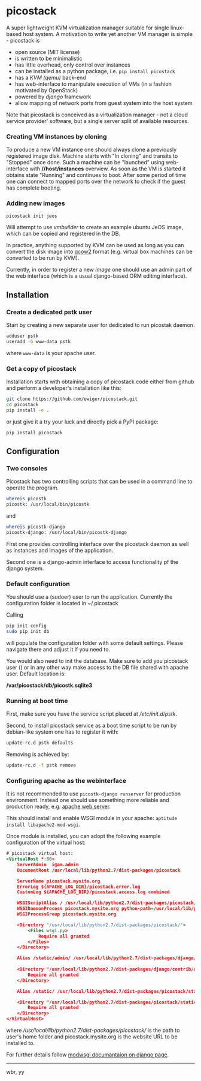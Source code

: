 # picostack

A super lightweight KVM virtualization manager suitable for single linux-based host system. A motivation to write yet another VM manager is simple - picostack is

* open source (MIT license)
* is written to be minimalistic
* has little overhead, only control over instances
* can be installed as a python package, i.e. `pip install picostack`
* has a *KVM (qemu)* back-end
* has web-interface to manipulate execution of VMs (in a fashion motivated 
  by OpenStack)
* powered by *django* framework 
* allow mapping of network ports from guest system into the host system

Note that picostack is conceived as a virtualization manager - not a cloud 
service provider' software, but a single server split of available resources.

### Creating VM instances by cloning

To produce a new VM instance one should always clone a previously registered 
image disk. Machine starts with "In cloning" and transits to "Stopped" once 
done. Such a machine can be "launched" using web-interface with **//host/instances** overview. As soon as the VM is started it obtains state "Running"
and continues to boot. After some period of time one can connect to mapped 
ports over the network to check if the guest has complete booting.

### Adding new images

```bash
picostack init jeos 
```

Will attempt to use *vmbuilder* to create an example ubuntu JeOS image, which can be copied and registered in the DB. 

In practice, anything supported by KVM can be used as long as you can convert the disk image into [qcow2](http://www.linux-kvm.org/page/Qcow2) format (e.g. virtual box machines can be converted to be run by KVM).

Currently, in order to register a new *image* one should use an admin part of the web interface (which is a usual django-based ORM editing interface).

## Installation

### Create a dedicated pstk user

Start by creating a new separate user for dedicated to run picostak daemon.

```bash
adduser pstk
useradd -G www-data pstk
```

where `www-data` is your apache user.

### Get a copy of picostack

Installation starts with obtaining a copy of picostack code either from github
and perform a developer's installation like this:

```bash
git clone https://github.com/ewiger/picostack.git
cd picostack
pip install -e .
```

or just give it a try your luck and directly pick a PyPI package:

```bash
pip install picostack
```

## Configuration

### Two consoles

Picostack has two controlling scripts that can be used in a command line to 
operate the program.

```bash
whereis picostk  
picostk: /usr/local/bin/picostk
```

and

```bash
whereis picostk-django
picostk-django: /usr/local/bin/picostk-django
```

First one provides controlling interface over the picostack daemon as well as
instances and images of the application.

Second one is a django-admin interface to access functionality pf the django 
system.

### Default configuration

You should use a (sudoer) user to run the application.
Currently the configuration folder is located in ~/.picostack

Calling

```bash
pip init config
sudo pip init db
```

will populate the configuration folder with some default settings.
Please navigate there and adjust it if you need to.

You would also need to init the database. Make sure to add you picostack user () or in any other way make access to the DB file shared with apache user.
Default location is:

**/var/picostack/db/picostk.sqlite3**

### Running at boot time

First, make sure you have the service script placed at */etc/init.d/pstk*.

Second, to install picostack service as a boot time script to be run by debian-like system one has to register it with:

```bash
update-rc.d pstk defaults
```

Removing is achieved by:

```bash
update-rc.d -f pstk remove
```

### Configuring apache as the webinterface

It is not recommended to use `picostk-django runserver` for production 
environment. Instead one should use something more reliable and production 
ready, e.g. [apache web server](http://httpd.apache.org/). 

This should install and enable WSGI module in your apache: `aptitude install libapache2-mod-wsgi`.

Once module is installed, you can adopt the following example configuration of 
the virtual host:

```xml
# picostack virtual host: 
<VirtualHost *:80>
	ServerAdmin  i@am.admin
	DocumentRoot /usr/local/lib/python2.7/dist-packages/picostack

	ServerName picostack.mysite.org
	ErrorLog ${APACHE_LOG_DIR}/picostack.error.log
	CustomLog ${APACHE_LOG_DIR}/picostack.access.log combined

	WSGIScriptAlias / /usr/local/lib/python2.7/dist-packages/picostack/wsgi.py
	WSGIDaemonProcess picostack.mysite.org python-path=/usr/local/lib/python2.7/dist-packages/picostack:/usr/lib/python2.7/dist-packages/:/usr/local/lib/python2.7/dist-packages
	WSGIProcessGroup picostack.mysite.org

	<Directory "/usr/local/lib/python2.7/dist-packages/picostack/">		
		<Files wsgi.py>
			Require all granted
		</Files>
	</Directory>

	Alias /static/admin/ /usr/local/lib/python2.7/dist-packages/django/contrib/admin/static/admin/
	
	<Directory "/usr/local/lib/python2.7/dist-packages/django/contrib/admin/static/admin/">
		Require all granted
	</Directory>

	Alias /static/ /usr/local/lib/python2.7/dist-packages/picostack/static/

	<Directory "/usr/local/lib/python2.7/dist-packages/picostack/static/">
		Require all granted
	</Directory>
</VirtualHost>
```

where */usr/local/lib/python2.7/dist-packages/picostack/* is the path to
user's home folder and picostack.mysite.org is the website URL to be installed
to.

For further details follow [modwsgi documantaion on django page](https://docs.djangoproject.com/en/1.6/howto/deployment/wsgi/modwsgi/).

---
wbr, yy
